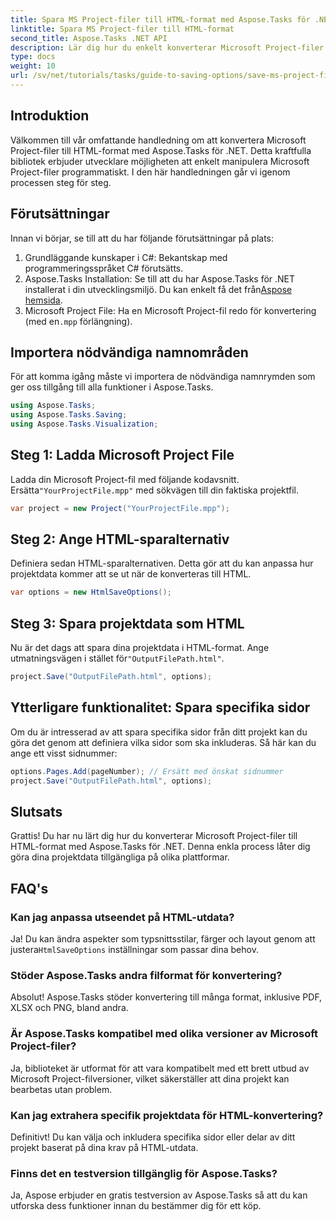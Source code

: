 ```yaml
---
title: Spara MS Project-filer till HTML-format med Aspose.Tasks för .NET
linktitle: Spara MS Project-filer till HTML-format
second_title: Aspose.Tasks .NET API
description: Lär dig hur du enkelt konverterar Microsoft Project-filer (.mpp) till HTML-format med Aspose.Tasks för .NET. Den här omfattande handledningen ger steg-för-steg-instruktioner, inklusive hur man laddar projektfiler, anpassar HTML-utdata och sparar specifika sidor.
type: docs
weight: 10
url: /sv/net/tutorials/tasks/guide-to-saving-options/save-ms-project-files-to-html-format/
---
```

## Introduktion

Välkommen till vår omfattande handledning om att konvertera Microsoft Project-filer till HTML-format med Aspose.Tasks för .NET. Detta kraftfulla bibliotek erbjuder utvecklare möjligheten att enkelt manipulera Microsoft Project-filer programmatiskt. I den här handledningen går vi igenom processen steg för steg.

## Förutsättningar

Innan vi börjar, se till att du har följande förutsättningar på plats:

1. Grundläggande kunskaper i C#: Bekantskap med programmeringsspråket C# förutsätts.
2.  Aspose.Tasks Installation: Se till att du har Aspose.Tasks för .NET installerat i din utvecklingsmiljö. Du kan enkelt få det från[Aspose hemsida](https://www.aspose.com).
3.  Microsoft Project File: Ha en Microsoft Project-fil redo för konvertering (med en`.mpp` förlängning).

## Importera nödvändiga namnområden

För att komma igång måste vi importera de nödvändiga namnrymden som ger oss tillgång till alla funktioner i Aspose.Tasks.

```csharp
using Aspose.Tasks;
using Aspose.Tasks.Saving;
using Aspose.Tasks.Visualization;
```

## Steg 1: Ladda Microsoft Project File

 Ladda din Microsoft Project-fil med följande kodavsnitt. Ersätta`"YourProjectFile.mpp"` med sökvägen till din faktiska projektfil.

```csharp
var project = new Project("YourProjectFile.mpp");
```

## Steg 2: Ange HTML-sparalternativ

Definiera sedan HTML-sparalternativen. Detta gör att du kan anpassa hur projektdata kommer att se ut när de konverteras till HTML.

```csharp
var options = new HtmlSaveOptions();
```

## Steg 3: Spara projektdata som HTML

 Nu är det dags att spara dina projektdata i HTML-format. Ange utmatningsvägen i stället för`"OutputFilePath.html"`.

```csharp
project.Save("OutputFilePath.html", options);
```

## Ytterligare funktionalitet: Spara specifika sidor

Om du är intresserad av att spara specifika sidor från ditt projekt kan du göra det genom att definiera vilka sidor som ska inkluderas. Så här kan du ange ett visst sidnummer:

```csharp
options.Pages.Add(pageNumber); // Ersätt med önskat sidnummer
project.Save("OutputFilePath.html", options);
```

## Slutsats

Grattis! Du har nu lärt dig hur du konverterar Microsoft Project-filer till HTML-format med Aspose.Tasks för .NET. Denna enkla process låter dig göra dina projektdata tillgängliga på olika plattformar.

## FAQ's

### Kan jag anpassa utseendet på HTML-utdata?
 Ja! Du kan ändra aspekter som typsnittsstilar, färger och layout genom att justera`HtmlSaveOptions` inställningar som passar dina behov.

### Stöder Aspose.Tasks andra filformat för konvertering?
Absolut! Aspose.Tasks stöder konvertering till många format, inklusive PDF, XLSX och PNG, bland andra.

### Är Aspose.Tasks kompatibel med olika versioner av Microsoft Project-filer?
Ja, biblioteket är utformat för att vara kompatibelt med ett brett utbud av Microsoft Project-filversioner, vilket säkerställer att dina projekt kan bearbetas utan problem.

### Kan jag extrahera specifik projektdata för HTML-konvertering?
Definitivt! Du kan välja och inkludera specifika sidor eller delar av ditt projekt baserat på dina krav på HTML-utdata.

### Finns det en testversion tillgänglig för Aspose.Tasks?
Ja, Aspose erbjuder en gratis testversion av Aspose.Tasks så att du kan utforska dess funktioner innan du bestämmer dig för ett köp.
